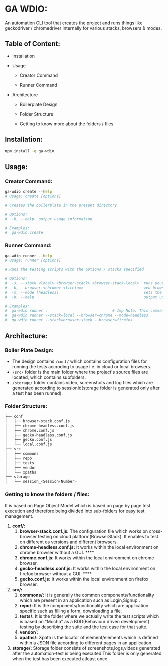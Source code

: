 # GA WDIO:

An automation CLI tool that creates the project and runs things like geckodriver / chromedriver internally for various stacks, browsers & modes.

## Table of Content:

- Installation

- Usage

	- Creator Command

	- Runner Command

- Architecture

	- Boilerplate Design

	- Folder Structure

	- Getting to know more about the folders / files

## Installation:

```sh
npm install -g ga-wdio
```

## Usage:

### Creator Command:

```sh
ga-wdio create --help
# Usage: create [options]

# Creates the boilerplate in the present directory

# Options:
#  -h, --help  output usage information

# Examples:
#  ga-wdio create
```

### Runner Command:

```sh
ga-wdio runner --help
# Usage: runner [options]

# Runs the testing scripts with the options / stacks specified

# Options:
#  -s, --stack <local> <browser-stack> <browser-stack-local>  runs your tests on the local system or browser-stack (default: "local")
#  -b, --browser <chrome> <firefox>                           web browser [chrome or firefox] (default: "chrome")
#  -m, --mode [headless]                                      sets the mode to the run web-browser, this feature is applicable only with local stack (default: "head")
#  -h, --help                                                 output usage information

# Examples:
#  ga-wdio runner . 							# Imp Note: This command will set all the default values
#  ga-wdio runner --stack=local --browser=chrome --mode=headless
#  ga-wdio runner --stack=browser-stack --browser=firefox
```

## Architecture:

### Boiler Plate Design:

- The design contains `/conf/` which contains  configuration files for running the tests accroding to usage i.e. in cloud or local browsers.
- `/src/` folder is the main folder where the project's source files are located, which contains subfolders.
- `/storage/` folder  contains video, screenshots and log files which are generated according to sessionId(storage folder is generated only after a test has been runned).

### Folder Structure:

```sh
├── conf
│   ├── browser-stack.conf.js
│   ├── chrome-headless.conf.js
│   ├── chrome.conf.js
│   ├── gecko-headless.conf.js
│   ├── gecko.conf.js
│   └── local.conf.js
├── src
│   ├── commons
│   ├── repo
│   ├── tests
│   ├── vendor
│   └── xpaths
├── storage
│   └── session_<Session-Number>
```

### Getting to know the folders / files:

It is based on Page Object Model which is based on page by page test execution and therefore being divided into sub-folders for easy test management.

1. **conf/:**
	1. **browser-stack.conf.js:** The configuration file which works on cross-browser testing on cloud platform(BrowserStack). It enables to test on different os versions and different browsers.
	2. **chrome-headless.conf.js:** It works within the local environment on chrome browser without a GUI. ****
	3. **chrome.conf.js:** It works within the local environment on chrome browser.
	4. **gecko-headless.conf.js:** It works within the local environment on firefox browser without a GUI. ****
	5. **gecko.conf.js:** It works within the local environment on firefox browser.
2. **src/:**
	1. **commons/:** It is generally the common components/functionality which are present in an application such as Login,Signup .
	2. **repo/:** It is the components/functionality which are application specific such as filling a form, downloading a file.
	3. **tests/:** It is the folder where we actually write the test scripts which is based on "Mocha" as a BDD(Behaviour driven development) testing by describing the suite and the test case for that suite.
	4. **vendor/:** 
	5. **xpaths/:** Xpath is the locator of element/elements which is defined within a JSON file according to different pages in an application.
3. **storage/:** Storage folder consists of screenshots,logs,videos generated after the automation-test is being executed.This folder is only generated when the test has been executed atleast once.

